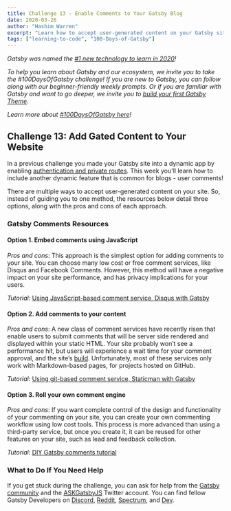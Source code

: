 ```yaml
---
title: Challenge 13 - Enable Comments to Your Gatsby Blog
date: 2020-03-26
author: "Hashim Warren"
excerpt: "Learn how to accept user-generated content on your Gatsby site"
tags: ["learning-to-code", "100-Days-of-Gatsby"]
---
```


_Gatsby was named the [#1 new technology to learn in 2020](https://www.cnbc.com/2019/12/02/10-hottest-tech-skills-that-could-pay-off-most-in-2020-says-new-report.html)!_

_To help you learn about Gatsby and our ecosystem, we invite you to take the #100DaysOfGatsby challenge! If you are new to Gatsby, you can follow along with our beginner-friendly weekly prompts. Or if you are familiar with Gatsby and want to go deeper, we invite you to [build your first Gatsby Theme](/docs/themes/building-themes/)._

_Learn more about [#100DaysOfGatsby here](/blog/100days)!_

## Challenge 13: Add Gated Content to Your Website

In a previous challenge you made your Gatsby site into a dynamic app by enabling [authentication and private routes](/blog/100days/apps/). This week you'll learn how to include another dynamic feature that is common for blogs - user comments!

There are multiple ways to accept user-generated content on your site. So, instead of guiding you to one method, the resources below detail three options, along with the pros and cons of each approach.

### Gatsby Comments Resources

#### Option 1. Embed comments using JavaScript

_Pros and cons_: This approach is the simplest option for adding comments to your site. You can choose many low cost or free comment services, like Disqus and Facebook Comments. However, this method will have a negative impact on your site performance, and has privacy implications for your users.

_Tutorial_: [Using JavaScript-based comment service, Disqus with Gatsby](/docs/adding-comments/#using-disqus-for-comments)

#### Option 2. Add comments to your content

_Pros and cons_: A new class of comment services have recently risen that enable users to submit comments that will be server side rendered and displayed within your static HTML. Your site probably won’t see a performance hit, but users will experience a wait time for your comment approval, and the site’s [build](/docs/glossary/build/). Unfortunately, most of these services only work with Markdown-based pages, for projects hosted on GitHub.

_Tutorial_: [Using git-based comment service, Staticman with Gatsby](/blog/2018-04-10-how-to-handle-comments-in-gatsby-blogs/)

#### Option 3. Roll your own comment engine

_Pros and cons_: If you want complete control of the design and functionality of your commenting on your site, you can create your own commenting workflow using low cost tools. This process is more advanced than using a third-party service, but once you create it, it can be reused for other features on your site, such as lead and feedback collection.

_Tutorial_: [DIY Gatsby comments tutorial](/blog/2019-08-27-roll-your-own-comment-system/)

### What to Do If You Need Help

If you get stuck during the challenge, you can ask for help from the [Gatsby community](/contributing/community/) and the [ASKGatsbyJS](https://twitter.com/AskGatsbyJS) Twitter account. You can find fellow Gatsby Developers on [Discord](https://discordapp.com/invite/gatsby), [Reddit](https://www.reddit.com/r/gatsbyjs/), [Spectrum](https://spectrum.chat/gatsby-js), and [Dev](https://dev.to/t/gatsby).
